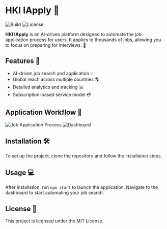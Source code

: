 # HKI IApply 🤖
![Build](https://img.shields.io/github/actions/workflow/status/MohamedBoghdaddy/hkiiapply/ci.yml)
![License](https://img.shields.io/github/license/MohamedBoghdaddy/hkiiapply)

**HKI IApply** is an AI-driven platform designed to automate the job application process for users. It applies to thousands of jobs, allowing you to focus on preparing for interviews. 💼

## Features 🚀
- AI-driven job search and application 💡
- Global reach across multiple countries 🌎
- Detailed analytics and tracking 📊
- Subscription-based service model 💳

## Application Workflow 💼
![Job Application Process](https://path/to/application-process-gif.gif)
![Dashboard](https://path/to/dashboard-screenshot.png)


## Installation 🛠️
To set up the project, clone the repository and follow the installation steps.

## Usage 💻
After installation, run `npm start` to launch the application. Navigate to the dashboard to start automating your job search.

## License 📜
This project is licensed under the MIT License.
